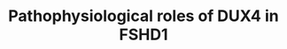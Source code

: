 ---
annotations:
- id: DOID:11727
  type: Disease Ontology
  value: facioscapulohumeral muscular dystrophy
- id: PW:0000013
  parent: disease pathway
  type: Pathway Ontology
  value: disease pathway
- id: PW:0000004
  parent: regulatory pathway
  type: Pathway Ontology
  value: regulatory pathway
authors:
- BTJvanDijl
- Egonw
- Jmillanacosta
- Khanspers
- Mkutmon
- Eweitz
- Ddigles
citedin: ''
communities: []
description: 'The transcription factor DUX4 is normally expressed during the 4-cell
  stage, activating various pathways leading to cleavage. This pathway shows how the
  abberrant expression of DUX4 in post-embryonic stages leads to several disturbations
  in skeletal muscle fibers, leading to adverse outcomes such as inflammation, apoptosis,
  and other processes contributing to facioscapulohumeral muscular dystrophy (FSHD).
  Low D4Z4 subunit methylation, which is caused either by low amount of D4Z4 subunits
  combined with a permissive 4q haplotype, or a mutation in genes involved with D4Z4
  methylation, results in the expression of DUX4. '
last-edited: 2025-07-10
ndex: null
organisms:
- Homo sapiens
redirect_from:
- /index.php/Pathway:WP5342
- /instance/WP5342
- /instance/WP5342_r139906
revision: r139906
schema-jsonld:
- '@context': https://schema.org/
  '@id': https://wikipathways.github.io/pathways/WP5342.html
  '@type': Dataset
  creator:
    '@type': Organization
    name: WikiPathways
  description: 'The transcription factor DUX4 is normally expressed during the 4-cell
    stage, activating various pathways leading to cleavage. This pathway shows how
    the abberrant expression of DUX4 in post-embryonic stages leads to several disturbations
    in skeletal muscle fibers, leading to adverse outcomes such as inflammation, apoptosis,
    and other processes contributing to facioscapulohumeral muscular dystrophy (FSHD).
    Low D4Z4 subunit methylation, which is caused either by low amount of D4Z4 subunits
    combined with a permissive 4q haplotype, or a mutation in genes involved with
    D4Z4 methylation, results in the expression of DUX4. '
  keywords:
  - ADRB2
  - CDKN1A
  - DUX4
  - E2
  - ESR2
  - H3.X
  - H3.Y
  - MAFbx
  - MURF1
  - MYC
  - MYF5
  - MYOD1
  - MYOG
  - P300
  - PAX7
  - PGC1A
  - RET
  - UPF1
  - VEGFA
  - cAMP
  license: CC0
  name: Pathophysiological roles of DUX4 in FSHD1
seo: CreativeWork
title: Pathophysiological roles of DUX4 in FSHD1
wpid: WP5342
---